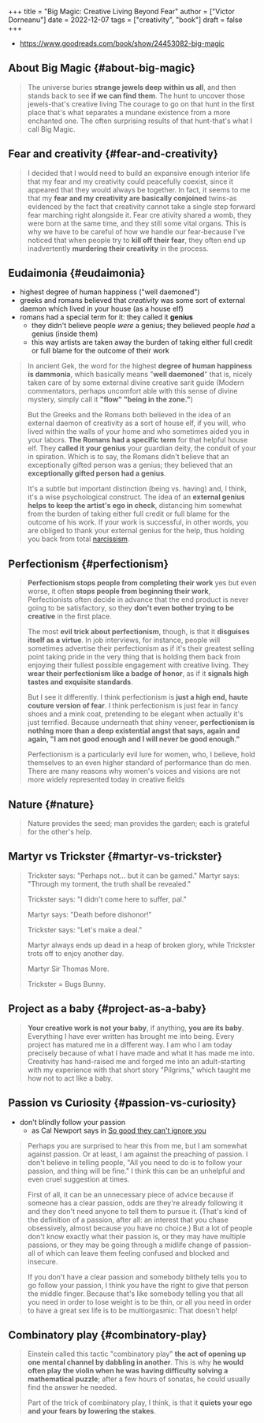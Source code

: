 +++
title = "Big Magic: Creative Living Beyond Fear"
author = ["Victor Dorneanu"]
date = 2022-12-07
tags = ["creativity", "book"]
draft = false
+++

-   <https://www.goodreads.com/book/show/24453082-big-magic>


## About Big Magic {#about-big-magic}

> The universe buries **strange jewels deep within us all**, and then stands back to see **if we can find them**. The hunt to uncover those jewels-that's creative living The courage to go on that hunt in the first place that's what separates a mundane existence from a more enchanted one. The often surprising results of that hunt-that's what I call Big Magic.


## Fear and creativity {#fear-and-creativity}

> I decided that I would need to build an expansive enough interior life that my fear and my creativity could peacefully coexist, since it appeared that they would always be together. In fact, it seems to me that my **fear and my creativity are basically conjoined** twins-as evidenced by the fact that creativity cannot take a single step forward fear marching right alongside it. Fear cre ativity shared a womb, they were born at the same time, and they still some vital organs. This is why we have to be careful of how we handle our fear-because I've noticed that when people try to **kill off their fear**, they often end up inadvertently **murdering their creativity** in the process.


## Eudaimonia {#eudaimonia}

-   highest degree of human happiness ("well daemoned")
-   greeks and romans believed that _creativity_ was some sort of external daemon which lived in your house (as a house elf)
-   romans had a special term for it: they called it **genius**
    -   they didn't believe people _were_ a genius; they believed people _had_ a genius (inside them)
    -   this way artists are taken away the burden of taking either full credit or full blame for the outcome of their work

> In ancient Gek, the word for the highest **degree of human happiness is dammonia**, which basically means "**well daemoned**" that is, nicely taken care of by some external divine creative sarit guide (Modern commentators, perhaps uncomfort able with this sense of divine mystery, simply call it **"flow" "being in the zone."**)
>
> But the Greeks and the Romans both believed in the idea of an external daemon of creativity as a sort of house elf, if you will, who lived within the walls of your home and who sometimes aided you in your labors. **The Romans had a specific term** for that helpful house elf. They **called it your genius** your guardian deity, the conduit of your in spiration. Which is to say, the Romans didn't believe that an exceptionally gifted person was a genius; they believed that an **exceptionally gifted person had a genius**.
>
> It's a subtle but important distinction (being vs. having) and, I think, it's a wise psychological construct. The idea of an **external genius helps to keep the artist's ego in check**, distancing him somewhat from the burden of taking either full credit or full blame for the outcome of his work. If your work is successful, in other words, you are obliged to thank your external genius for the help, thus holding you back from total [narcissism](../../topics/narcissism.md).


## Perfectionism {#perfectionism}

> **Perfectionism stops people from completing their work** yes but even worse, it often **stops people from beginning their work**, Perfectionists often decide in advance that the end product is never going to be satisfactory, so they **don't even bother trying to be creative** in the first place.
>
> The most **evil trick about perfectionism**, though, is that it **disguises itself as a virtue**. In job interviews, for instance, people will sometimes advertise their perfectionism as if it's their greatest selling point taking pride in the very thing that is holding them back from enjoying their fullest possible engagement with creative living. They **wear their perfectionism like a badge of honor**, as if it **signals high tastes and exquisite standards**.
>
> But I see it differently. I think perfectionism is **just a high end, haute couture version of fear**. I think perfectionism is just fear in fancy shoes and a mink coat, pretending to be elegant when actually it's just terrified. Because underneath that shiny veneer, **perfectionism is nothing more than a deep existential angst that says, again and again, "I am not good enough and I will never be good enough."**
>
> Perfectionism is a particularly evil lure for women, who, I believe, hold themselves to an even higher standard of performance than do men. There are many reasons why women's voices and visions are not more widely represented today in creative fields


## Nature {#nature}

> Nature provides the seed; man provides the garden; each is grateful for the other's help.


## Martyr vs Trickster {#martyr-vs-trickster}

> Trickster says: "Perhaps not... but it can be gamed." Martyr says: "Through my torment, the truth shall be revealed."
>
> Trickster says: "I didn't come here to suffer, pal."
>
> Martyr says: "Death before dishonor!"
>
> Trickster says: "Let's make a deal."
>
> Martyr always ends up dead in a heap of broken glory, while Trickster trots off to enjoy another day.
>
> Martyr Sir Thomas More.
>
> Trickster = Bugs Bunny.


## Project as a baby {#project-as-a-baby}

> **Your creative work is not your baby**, if anything, **you are its baby**. Everything I have ever written has brought me into being. Every project has matured me in a different way. I am who I am today precisely because of what I have made and what it has made me into. Creativity has hand-raised me and forged me into an adult-starting with my experience with that short story "Pilgrims," which taught me how not to act like a baby.


## Passion vs Curiosity {#passion-vs-curiosity}

-   don't blindly follow your passion
    -   as Cal Newport says in [So good they can't ignore you](so_good_they_can_t_ignore_you.md)

> Perhaps you are surprised to hear this from me, but I am somewhat against passion. Or at least, I am against the preaching of passion. I don't believe in telling people, "All you need to do is to follow your passion, and thing will be fine." I think this can be an unhelpful and even cruel suggestion at times.
>
> First of all, it can be an unnecessary piece of advice because if someone has a clear passion, odds are they're already following it and they don't need anyone to tell them to pursue it. (That's kind of the definition of a passion, after all: an interest that you chase obsessively, almost because you have no choice.) But a lot of people don't know exactly what their passion is, or they may have multiple passions, or they may be going through a midlife change of passion- all of which can leave them feeling confused and blocked and insecure.
>
> If you don't have a clear passion and somebody blithely tells you to go follow your passion, I think you have the right to give that person the middle finger. Because that's like somebody telling you that all you need in order to lose weight is to be thin, or all you need in order to have a great sex life is to be multiorgasmic: That doesn't help!


## Combinatory play {#combinatory-play}

> Einstein called this tactic "combinatory play" **the act of opening up one mental channel by dabbling in another**. This is why **he would often play the violin when he was having difficulty solving a mathematical puzzle**; after a few hours of sonatas, he could usually find the answer he needed.
>
> Part of the trick of combinatory play, I think, is that it **quiets your ego and your fears by lowering the stakes**.
